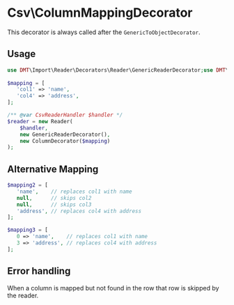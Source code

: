 # Csv\\ColumnMappingDecorator

This decorator is always called after the `GenericToObjectDecorator`.

## Usage

```php
use DMT\Import\Reader\Decorators\Reader\GenericReaderDecorator;use DMT\Import\Reader\Handlers\CsvReaderHandler;use DMT\Import\Reader\Reader;
  
$mapping = [
   'col1' => 'name',
   'col4' => 'address',
];

/** @var CsvReaderHandler $handler */ 
$reader = new Reader(
    $handler,
    new GenericReaderDecorator(),
    new ColumnDecorator($mapping)
);
```

## Alternative Mapping

```php
$mapping2 = [
   'name',    // replaces col1 with name
   null,      // skips col2
   null,      // skips col3
   'address', // replaces col4 with address
];

$mapping3 = [
   0 => 'name',    // replaces col1 with name
   3 => 'address', // replaces col4 with address
];
```

## Error handling

When a column is mapped but not found in the row that row is skipped by the reader.
